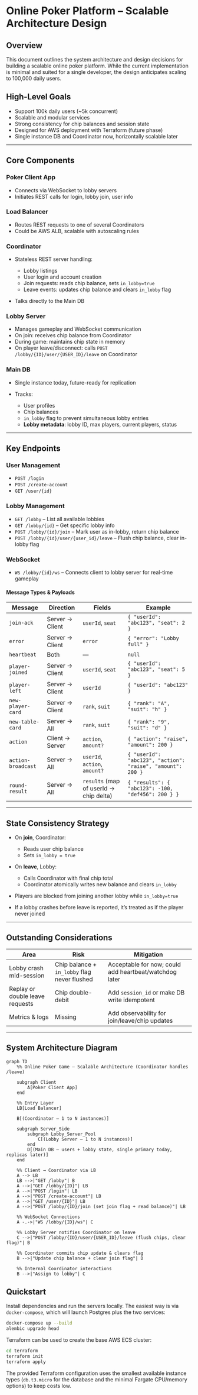 # Online Poker Platform – Scalable Architecture Design

## Overview

This document outlines the system architecture and design decisions for building a scalable online poker platform. While the current implementation is minimal and suited for a single developer, the design anticipates scaling to 100,000 daily users.

## High-Level Goals

* Support 100k daily users (\~5k concurrent)
* Scalable and modular services
* Strong consistency for chip balances and session state
* Designed for AWS deployment with Terraform (future phase)
* Single instance DB and Coordinator now, horizontally scalable later

---

## Core Components

### Poker Client App

* Connects via WebSocket to lobby servers
* Initiates REST calls for login, lobby join, user info

### Load Balancer

* Routes REST requests to one of several Coordinators
* Could be AWS ALB, scalable with autoscaling rules

### Coordinator

* Stateless REST server handling:

  * Lobby listings
  * User login and account creation
  * Join requests: reads chip balance, sets `in_lobby=true`
  * Leave events: updates chip balance and clears `in_lobby` flag
* Talks directly to the Main DB

### Lobby Server

* Manages gameplay and WebSocket communication
* On join: receives chip balance from Coordinator
* During game: maintains chip state in memory
* On player leave/disconnect: calls `POST /lobby/{ID}/user/{USER_ID}/leave` on Coordinator

### Main DB

* Single instance today, future-ready for replication
* Tracks:

  * User profiles
  * Chip balances
  * `in_lobby` flag to prevent simultaneous lobby entries
  * **Lobby metadata**: lobby ID, max players, current players, status

---

## Key Endpoints

### User Management

* `POST /login`
* `POST /create-account`
* `GET /user/{id}`

### Lobby Management

* `GET /lobby` – List all available lobbies
* `GET /lobby/{id}` – Get specific lobby info
* `POST /lobby/{id}/join` – Mark user as in-lobby, return chip balance
* `POST /lobby/{id}/user/{user_id}/leave` – Flush chip balance, clear in-lobby flag

### WebSocket

* `WS /lobby/{id}/ws` – Connects client to lobby server for real-time gameplay

#### Message Types & Payloads

| Message            | Direction       | Fields                                 | Example                                                    |
| ------------------ | --------------- | -------------------------------------- | ---------------------------------------------------------- |
| `join-ack`         | Server → Client | `userId`, `seat`                       | `{ "userId": "abc123", "seat": 2 }`                        |
| `error`            | Server → Client | `error`                                | `{ "error": "Lobby full" }`                                |
| `heartbeat`        | Both            | —                                      | `null`                                                     |
| `player-joined`    | Server → Client | `userId`, `seat`                       | `{ "userId": "abc123", "seat": 5 }`                        |
| `player-left`      | Server → Client | `userId`                               | `{ "userId": "abc123" }`                                   |
| `new-player-card`  | Server → Client | `rank`, `suit`                         | `{ "rank": "A", "suit": "h" }`                             |
| `new-table-card`   | Server → All    | `rank`, `suit`                         | `{ "rank": "9", "suit": "d" }`                             |
| `action`           | Client → Server | `action`, `amount?`                    | `{ "action": "raise", "amount": 200 }`                     |
| `action-broadcast` | Server → All    | `userId`, `action`, `amount?`          | `{ "userId": "abc123", "action": "raise", "amount": 200 }` |
| `round-result`     | Server → All    | `results` (map of userId → chip delta) | `{ "results": { "abc123": -100, "def456": 200 } }`         |

---

## State Consistency Strategy

* On **join**, Coordinator:

  * Reads user chip balance
  * Sets `in_lobby = true`
* On **leave**, Lobby:

  * Calls Coordinator with final chip total
  * Coordinator atomically writes new balance and clears `in_lobby`
* Players are blocked from joining another lobby while `in_lobby=true`
* If a lobby crashes before leave is reported, it’s treated as if the player never joined

---

## Outstanding Considerations

| Area                            | Risk                                         | Mitigation                                             |
| ------------------------------- | -------------------------------------------- | ------------------------------------------------------ |
| Lobby crash mid-session         | Chip balance + `in_lobby` flag never flushed | Acceptable for now; could add heartbeat/watchdog later |
| Replay or double leave requests | Chip double-debit                            | Add `session_id` or make DB write idempotent           |
| Metrics & logs                  | Missing                                      | Add observability for join/leave/chip updates          |

---


## System Architecture Diagram

```mermaid
graph TD
    %% Online Poker Game – Scalable Architecture (Coordinator handles /leave)

    subgraph Client
        A[Poker Client App]
    end

    %% Entry Layer
    LB[Load Balancer]

    B[(Coordinator – 1 to N instances)]

    subgraph Server_Side
        subgraph Lobby_Server_Pool
            C[(Lobby Server – 1 to N instances)]
        end
        D[(Main DB – users + lobby state, single primary today, replicas later)]
    end

    %% Client → Coordinator via LB
    A --> LB
    LB -->|"GET /lobby"| B
    A -->|"GET /lobby/{ID}"| LB
    A -->|"POST /login"| LB
    A -->|"POST /create-account"| LB
    A -->|"GET /user/{ID}"| LB
    A -->|"POST /lobby/{ID}/join (set join flag + read balance)"| LB

    %% WebSocket Connections
    A -.->|"WS /lobby/{ID}/ws"| C

    %% Lobby Server notifies Coordinator on leave
    C -->|"POST /lobby/{ID}/user/{USER_ID}/leave (flush chips, clear flag)"| B

    %% Coordinator commits chip update & clears flag
    B -->|"Update chip balance + clear join flag"| D

    %% Internal Coordinator interactions
    B -->|"Assign to lobby"| C
```

## Quickstart

Install dependencies and run the servers locally. The easiest way is via
`docker-compose`, which will launch Postgres plus the two services:

```bash
docker-compose up --build
alembic upgrade head
```

Terraform can be used to create the base AWS ECS cluster:

```bash
cd terraform
terraform init
terraform apply
```

The provided Terraform configuration uses the smallest available instance
types (`db.t3.micro` for the database and the minimal Fargate CPU/memory
options) to keep costs low.
